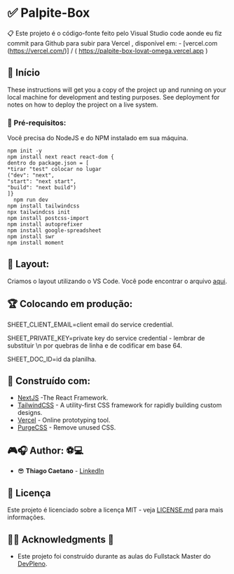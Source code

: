 # ✅ Palpite-Box




📋 Este projeto é o código-fonte feito pelo Visual Studio code aonde eu fiz commit para Github para subir para Vercel  , disponível em:  - [vercel.com (https://vercel.com/)] / ( https://palpite-box-lovat-omega.vercel.app )



## 🎉 Início

These instructions will get you a copy of the project up and running on your local machine for development and testing purposes. See deployment for notes on how to deploy the project on a live system.

### 📝 Pré-requisitos:

Você precisa do NodeJS e do NPM instalado em sua máquina.

```
npm init -y
npm install next react react-dom {
dentro do package.json = [
*tirar "test" colocar no lugar 
("dev": "next",
"start": "next start",
"build": "next build")
]}
  npm run dev
npm install tailwindcss 
npx tailwindcss init
npm install postcss-import
npm install autoprefixer
npm install google-spreadsheet
npm install swr
npm install moment

```

## 📁 Layout:

Criamos o layout utilizando o VS Code. Você pode encontrar o arquivo [aqui](https://code.visualstudio.com/).

## 🏆 Colocando em produção:

SHEET_CLIENT_EMAIL=client email do service credential.

SHEET_PRIVATE_KEY=private key do service credential - lembrar de substituir \n por quebras de linha e de codificar em base 64.

SHEET_DOC_ID=id da planilha.

## 📢 Construído com:

* [NextJS](https://nextjs.org/) -The React Framework.
* [TailwindCSS](https://tailwindcss.com/) - A utility-first CSS framework for
rapidly building custom designs.
* [Vercel](https://vercel.com/) - Online prototyping tool.
* [PurgeCSS](https://purgecss.com/) - Remove unused CSS. 

## 🎮🎧 Author: ⚽💻 

* 😎 **Thiago Caetano** - [LinkedIn](https://www.linkedin.com/in/thiagocb2-developer-fullstack/)

## 🧾 Licença

Este projeto é licenciado sobre a licença MIT - veja [LICENSE.md](LICENSE.md) para mais informações.

## 👨‍🎓 Acknowledgments 🎉

* Este projeto foi construído durante as aulas do Fullstack Master do [DevPleno](https://devpleno.com).